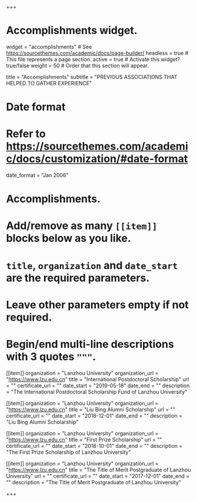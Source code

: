 +++
# Accomplishments widget.
widget = "accomplishments"  # See https://sourcethemes.com/academic/docs/page-builder/
headless = true  # This file represents a page section.
active = true  # Activate this widget? true/false
weight = 50  # Order that this section will appear.

title = "Accomplishments"
subtitle = "PREVIOUS ASSOCIATIONS THAT HELPED TO GATHER EXPERIENCE"

# Date format
#   Refer to https://sourcethemes.com/academic/docs/customization/#date-format
date_format = "Jan 2006"

# Accomplishments.
#   Add/remove as many `[[item]]` blocks below as you like.
#   `title`, `organization` and `date_start` are the required parameters.
#   Leave other parameters empty if not required.
#   Begin/end multi-line descriptions with 3 quotes `"""`.

[[item]]
  organization = "Lanzhou University"
  organization_url = "https://www.lzu.edu.cn"
  title = "International Postdoctoral Scholarship"
  url = ""
  certificate_url = ""
  date_start = "2019-05-18"
  date_end = ""
  description = "The International Postdoctoral Scholarship Fund of Lanzhou University"

[[item]]
  organization = "Lanzhou University"
  organization_url = "https://www.lzu.edu.cn"
  title = "Liu Bing Alumni Scholarship"
  url = ""
  certificate_url = ""
  date_start = "2018-12-01"
  date_end = ""
  description = "Liu Bing Alumni Scholarship"

[[item]]
  organization = "Lanzhou University"
  organization_url = "https://www.lzu.edu.cn"
  title = "First Prize Scholarship"
  url = ""
  certificate_url = ""
  date_start = "2018-10-01"
  date_end = ""
  description = "The First Prize Scholarship of Lanzhou University"
  
[[item]]
  organization = "Lanzhou University"
  organization_url = "https://www.lzu.edu.cn"
  title = "The Title of Merit Postgraduate of Lanzhou University"
  url = ""
  certificate_url = ""
  date_start = "2017-12-01"
  date_end = ""
  description = "The Title of Merit Postgraduate of Lanzhou University"

+++
